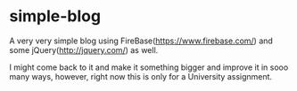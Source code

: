 simple-blog
===========

A very very simple blog using FireBase(https://www.firebase.com/) and some jQuery(http://jquery.com/) as well.

I might come back to it and make it something bigger and improve it in sooo many ways, however, right now this is only for a University assignment.
